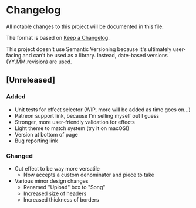 # Changelog

All notable changes to this project will be documented in this file.

The format is based on [Keep a Changelog](https://keepachangelog.com/en/1.0.0/).

This project doesn't use Semantic Versioning because it's ultimately
user-facing and can't be used as a library. Instead, date-based versions
(YY.MM.revision) are used.

## [Unreleased]

### Added

- Unit tests for effect selector (WIP, more will be added as time goes on...)
- Patreon support link, because I'm selling myself out I guess
- Stronger, more user-friendly validation for effects
- Light theme to match system (try it on macOS!)
- Version at bottom of page
- Bug reporting link

### Changed

- Cut effect to be way more versatile
  - Now accepts a custom denominator and piece to take
- Various minor design changes
  - Renamed "Upload" box to "Song"
  - Increased size of headers
  - Increased thickness of borders

